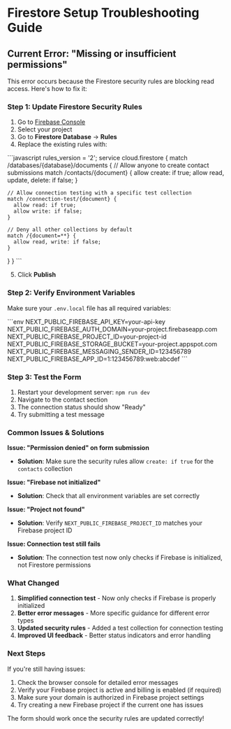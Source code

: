 # Firestore Setup Troubleshooting Guide

## Current Error: "Missing or insufficient permissions"

This error occurs because the Firestore security rules are blocking read access. Here's how to fix it:

### Step 1: Update Firestore Security Rules

1. Go to [Firebase Console](https://console.firebase.google.com/)
2. Select your project
3. Go to **Firestore Database** → **Rules**
4. Replace the existing rules with:

\`\`\`javascript
rules_version = '2';
service cloud.firestore {
  match /databases/{database}/documents {
    // Allow anyone to create contact submissions
    match /contacts/{document} {
      allow create: if true;
      allow read, update, delete: if false;
    }
    
    // Allow connection testing with a specific test collection
    match /connection-test/{document} {
      allow read: if true;
      allow write: if false;
    }
    
    // Deny all other collections by default
    match /{document=**} {
      allow read, write: if false;
    }
  }
}
\`\`\`

5. Click **Publish**

### Step 2: Verify Environment Variables

Make sure your `.env.local` file has all required variables:

\`\`\`env
NEXT_PUBLIC_FIREBASE_API_KEY=your-api-key
NEXT_PUBLIC_FIREBASE_AUTH_DOMAIN=your-project.firebaseapp.com
NEXT_PUBLIC_FIREBASE_PROJECT_ID=your-project-id
NEXT_PUBLIC_FIREBASE_STORAGE_BUCKET=your-project.appspot.com
NEXT_PUBLIC_FIREBASE_MESSAGING_SENDER_ID=123456789
NEXT_PUBLIC_FIREBASE_APP_ID=1:123456789:web:abcdef
\`\`\`

### Step 3: Test the Form

1. Restart your development server: `npm run dev`
2. Navigate to the contact section
3. The connection status should show "Ready"
4. Try submitting a test message

### Common Issues & Solutions

**Issue: "Permission denied" on form submission**
- **Solution**: Make sure the security rules allow `create: if true` for the `contacts` collection

**Issue: "Firebase not initialized"**
- **Solution**: Check that all environment variables are set correctly

**Issue: "Project not found"**
- **Solution**: Verify `NEXT_PUBLIC_FIREBASE_PROJECT_ID` matches your Firebase project ID

**Issue: Connection test still fails**
- **Solution**: The connection test now only checks if Firebase is initialized, not Firestore permissions

### What Changed

1. **Simplified connection test** - Now only checks if Firebase is properly initialized
2. **Better error messages** - More specific guidance for different error types
3. **Updated security rules** - Added a test collection for connection testing
4. **Improved UI feedback** - Better status indicators and error handling

### Next Steps

If you're still having issues:

1. Check the browser console for detailed error messages
2. Verify your Firebase project is active and billing is enabled (if required)
3. Make sure your domain is authorized in Firebase project settings
4. Try creating a new Firebase project if the current one has issues

The form should work once the security rules are updated correctly!
